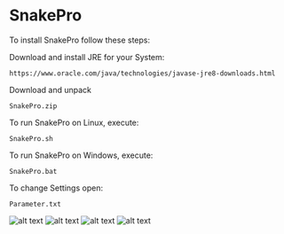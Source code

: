 # SnakePro

To install SnakePro follow these steps:
	
Download and install JRE for your System:

	https://www.oracle.com/java/technologies/javase-jre8-downloads.html

Download and unpack
	
	SnakePro.zip


To run SnakePro on Linux, execute:

	SnakePro.sh

To run SnakePro on Windows, execute:

	SnakePro.bat

To change Settings open:
	
	Parameter.txt
![alt text](https://github.com/Mortim-Portim/SnakePro/blob/master/SnakePro1.png)
![alt text](https://github.com/Mortim-Portim/SnakePro/blob/master/SnakePro2.png)
![alt text](https://github.com/Mortim-Portim/SnakePro/blob/master/SnakePro3.png)
![alt text](https://github.com/Mortim-Portim/SnakePro/blob/master/SnakePro4.png)
